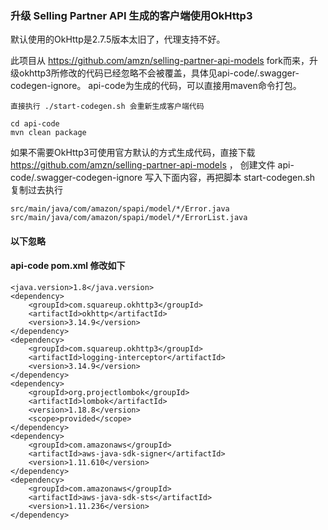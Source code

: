 ### 升级 Selling Partner API 生成的客户端使用OkHttp3

默认使用的OkHttp是2.7.5版本太旧了，代理支持不好。

此项目从 https://github.com/amzn/selling-partner-api-models fork而来，升级okhttp3所修改的代码已经忽略不会被覆盖，具体见api-code/.swagger-codegen-ignore。
api-code为生成的代码，可以直接用maven命令打包。

    直接执行 ./start-codegen.sh 会重新生成客户端代码

    cd api-code
    mvn clean package



如果不需要OkHttp3可使用官方默认的方式生成代码，直接下载 https://github.com/amzn/selling-partner-api-models ，
创建文件 api-code/.swagger-codegen-ignore 写入下面内容，再把脚本 start-codegen.sh 复制过去执行

    src/main/java/com/amazon/spapi/model/*/Error.java
    src/main/java/com/amazon/spapi/model/*/ErrorList.java



#### 以下忽略
####  api-code pom.xml 修改如下
    
    <java.version>1.8</java.version>
    <dependency>
        <groupId>com.squareup.okhttp3</groupId>
        <artifactId>okhttp</artifactId>
        <version>3.14.9</version>
    </dependency>
    <dependency>
        <groupId>com.squareup.okhttp3</groupId>
        <artifactId>logging-interceptor</artifactId>
        <version>3.14.9</version>
    </dependency>
    <dependency>
        <groupId>org.projectlombok</groupId>
        <artifactId>lombok</artifactId>
        <version>1.18.8</version>
        <scope>provided</scope>
    </dependency>
    <dependency>
        <groupId>com.amazonaws</groupId>
        <artifactId>aws-java-sdk-signer</artifactId>
        <version>1.11.610</version>
    </dependency>
    <dependency>
        <groupId>com.amazonaws</groupId>
        <artifactId>aws-java-sdk-sts</artifactId>
        <version>1.11.236</version>
    </dependency>

